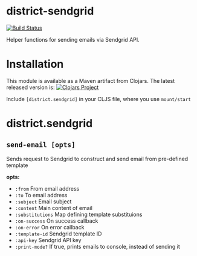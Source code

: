 # district-sendgrid

[![Build Status](https://travis-ci.org/district0x/district-sendgrid.svg?branch=master)](https://travis-ci.org/district0x/district-sendgrid)

Helper functions for sending emails via Sendgrid API.

# Installation

This module is available as a Maven artifact from Clojars. The latest released version is:
[![Clojars Project](https://img.shields.io/clojars/v/district0x/district-sendgrid.svg)](https://clojars.org/district0x/district-sendgrid)
<br>

Include `[district.sendgrid]` in your CLJS file, where you use `mount/start`

# district.sendgrid

## `send-email [opts]`

Sends request to Sendgrid to construct and send email from pre-defined template

**opts:**
* `:from` From email address
* `:to` To email address
* `:subject` Email subject
* `:content` Main content of email
* `:substitutions` Map defining template substituions
* `:on-success` On success callback
* `:on-error` On error callback
* `:template-id` Sendgrid template ID
* `:api-key` Sendgrid API key
* `:print-mode?` If true, prints emails to console, instead of sending it
